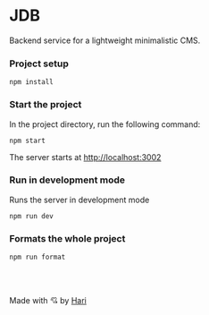 # JDB

Backend service for a lightweight minimalistic CMS.

### Project setup

```
npm install
```

### Start the project

In the project directory, run the following command:
```
npm start
```
The server starts at [http://localhost:3002](http://localhost:3002)

### Run in development mode

Runs the server in development mode
```
npm run dev
```

### Formats the whole project

```
npm run format
```

</br></br>

Made with 💘 by [Hari](https://linkedin.com/in/harijaona-rajaonson)
